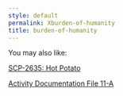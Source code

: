```yaml
---
style: default
permalink: Xburden-of-humanity
title: burden-of-humanity
---
```

You may also like:

[SCP-2635: Hot Potato](http://scp-wiki.net/scp-2635)

[Activity Documentation File 11-A](http://scp-wiki.net/activity-documentation-file-11-a)
